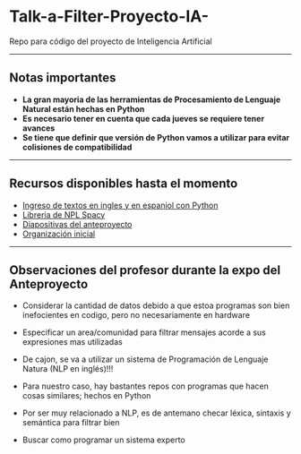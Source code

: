# Talk-a-Filter-Proyecto-IA-
Repo para código del proyecto de Inteligencia Artificial

---
## Notas importantes

- **La gran mayoria de las herramientas de Procesamiento de Lenguaje Natural están hechas en Python**
- **Es necesario tener en cuenta que cada jueves se requiere tener avances**
- **Se tiene que definir que versión de Python vamos a utilizar para evitar colisiones de compatibilidad**

---
## Recursos disponibles hasta el momento

- [Ingreso de textos en ingles y en espaniol con Python](https://youtube.com/watch?v=ufv3Ngl9zpo&feature=share)
- [Libreria de NPL Spacy](https://spacy.io)
- [Diapositivas del anteproyecto](https://drive.google.com/drive/folders/1mH--RGAU0tZZCdCsI8ZMFzx66Cj7p5N4?usp=sharing)
- [Organización inicial]()

---
## Observaciones del profesor durante la expo del Anteproyecto
- Considerar la cantidad de datos debido a que estoa programas son bien inefocientes en codigo, pero no necesariamente en hardware

- Especificar un area/comunidad para filtrar mensajes acorde a sus expresiones mas utilizadas

- De cajon, se va a utilizar un sistema de Programación de Lenguaje Natura (NLP en inglés)!!!

- Para nuestro caso, hay bastantes repos con programas que hacen cosas similares; hechos en Python

- Por ser muy relacionado a NLP, es de antemano checar léxica, sintaxis y semántica para filtrar bien

- Buscar como programar un sistema experto
